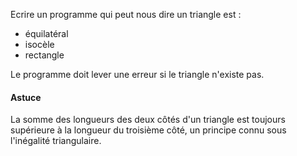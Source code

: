 Ecrire un programme qui peut nous dire un triangle est :

* équilatéral
* isocèle
* rectangle

Le programme doit lever une erreur si le triangle n'existe pas.

#### Astuce
La somme des longueurs des deux côtés d'un triangle est toujours supérieure à la longueur du troisième côté, un principe connu sous l'inégalité triangulaire.
